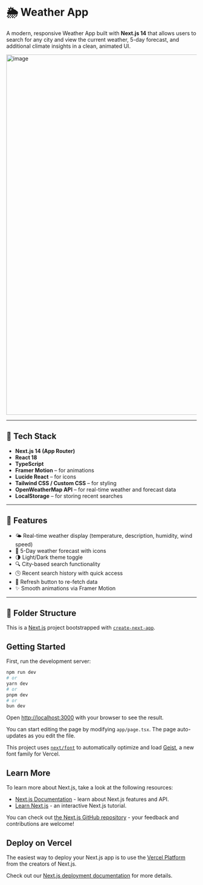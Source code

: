 # 🌦️ Weather App

A modern, responsive Weather App built with **Next.js 14** that allows users to search for any city and view the current weather, 5-day forecast, and additional climate insights in a clean, animated UI.

<img width="953" alt="image" src="https://github.com/user-attachments/assets/831949de-1e6e-4602-88b9-ed29e20b3d7f" />



---

## 🔧 Tech Stack

- **Next.js 14 (App Router)**
- **React 18**
- **TypeScript**
- **Framer Motion** – for animations
- **Lucide React** – for icons
- **Tailwind CSS / Custom CSS** – for styling
- **OpenWeatherMap API** – for real-time weather and forecast data
- **LocalStorage** – for storing recent searches

---

## 🚀 Features

- 🌤️ Real-time weather display (temperature, description, humidity, wind speed)
- 📅 5-Day weather forecast with icons
- 🌗 Light/Dark theme toggle
- 🔍 City-based search functionality
- 🕒 Recent search history with quick access
- 🔄 Refresh button to re-fetch data
- ✨ Smooth animations via Framer Motion

---

## 🧩 Folder Structure


This is a [Next.js](https://nextjs.org) project bootstrapped with [`create-next-app`](https://nextjs.org/docs/app/api-reference/cli/create-next-app).


## Getting Started

First, run the development server:

```bash
npm run dev
# or
yarn dev
# or
pnpm dev
# or
bun dev
```

Open [http://localhost:3000](http://localhost:3000) with your browser to see the result.

You can start editing the page by modifying `app/page.tsx`. The page auto-updates as you edit the file.

This project uses [`next/font`](https://nextjs.org/docs/app/building-your-application/optimizing/fonts) to automatically optimize and load [Geist](https://vercel.com/font), a new font family for Vercel.

## Learn More

To learn more about Next.js, take a look at the following resources:

- [Next.js Documentation](https://nextjs.org/docs) - learn about Next.js features and API.
- [Learn Next.js](https://nextjs.org/learn) - an interactive Next.js tutorial.

You can check out [the Next.js GitHub repository](https://github.com/vercel/next.js) - your feedback and contributions are welcome!

## Deploy on Vercel

The easiest way to deploy your Next.js app is to use the [Vercel Platform](https://vercel.com/new?utm_medium=default-template&filter=next.js&utm_source=create-next-app&utm_campaign=create-next-app-readme) from the creators of Next.js.

Check out our [Next.js deployment documentation](https://nextjs.org/docs/app/building-your-application/deploying) for more details.
